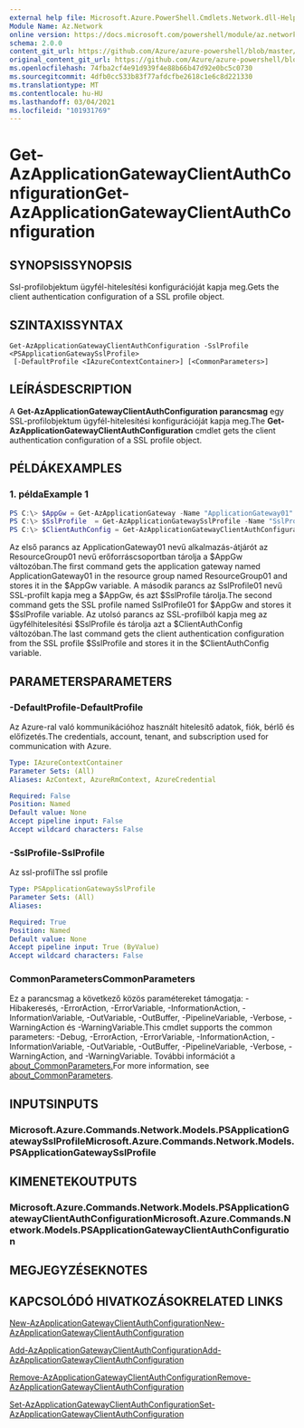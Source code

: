 ```yaml
---
external help file: Microsoft.Azure.PowerShell.Cmdlets.Network.dll-Help.xml
Module Name: Az.Network
online version: https://docs.microsoft.com/powershell/module/az.network/get-azapplicationgatewayclientauthconfiguration
schema: 2.0.0
content_git_url: https://github.com/Azure/azure-powershell/blob/master/src/Network/Network/help/Get-AzApplicationGatewayClientAuthConfiguration.md
original_content_git_url: https://github.com/Azure/azure-powershell/blob/master/src/Network/Network/help/Get-AzApplicationGatewayClientAuthConfiguration.md
ms.openlocfilehash: 74fba2cf4e91d939f4e88b66b47d92e0bc5c0730
ms.sourcegitcommit: 4dfb0cc533b83f77afdcfbe2618c1e6c8d221330
ms.translationtype: MT
ms.contentlocale: hu-HU
ms.lasthandoff: 03/04/2021
ms.locfileid: "101931769"
---
```

# <span data-ttu-id="23838-101">Get-AzApplicationGatewayClientAuthConfiguration</span><span class="sxs-lookup"><span data-stu-id="23838-101">Get-AzApplicationGatewayClientAuthConfiguration</span></span>

## <span data-ttu-id="23838-102">SYNOPSIS</span><span class="sxs-lookup"><span data-stu-id="23838-102">SYNOPSIS</span></span>
<span data-ttu-id="23838-103">Ssl-profilobjektum ügyfél-hitelesítési konfigurációját kapja meg.</span><span class="sxs-lookup"><span data-stu-id="23838-103">Gets the client authentication configuration of a SSL profile object.</span></span>

## <span data-ttu-id="23838-104">SZINTAXIS</span><span class="sxs-lookup"><span data-stu-id="23838-104">SYNTAX</span></span>

```
Get-AzApplicationGatewayClientAuthConfiguration -SslProfile <PSApplicationGatewaySslProfile>
 [-DefaultProfile <IAzureContextContainer>] [<CommonParameters>]
```

## <span data-ttu-id="23838-105">LEÍRÁS</span><span class="sxs-lookup"><span data-stu-id="23838-105">DESCRIPTION</span></span>
<span data-ttu-id="23838-106">A **Get-AzApplicationGatewayClientAuthConfiguration parancsmag** egy SSL-profilobjektum ügyfél-hitelesítési konfigurációját kapja meg.</span><span class="sxs-lookup"><span data-stu-id="23838-106">The **Get-AzApplicationGatewayClientAuthConfiguration** cmdlet gets the client authentication configuration of a SSL profile object.</span></span>

## <span data-ttu-id="23838-107">PÉLDÁK</span><span class="sxs-lookup"><span data-stu-id="23838-107">EXAMPLES</span></span>

### <span data-ttu-id="23838-108">1. példa</span><span class="sxs-lookup"><span data-stu-id="23838-108">Example 1</span></span>
```powershell
PS C:\> $AppGw = Get-AzApplicationGateway -Name "ApplicationGateway01" -ResourceGroupName "ResourceGroup01"
PS C:\> $SslProfile  = Get-AzApplicationGatewaySslProfile -Name "SslProfile01" -ApplicationGateway $AppGw
PS C:\> $ClientAuthConfig = Get-AzApplicationGatewayClientAuthConfiguration -SslProfile $SslProfile
```

<span data-ttu-id="23838-109">Az első parancs az ApplicationGateway01 nevű alkalmazás-átjárót az ResourceGroup01 nevű erőforráscsoportban tárolja a $AppGw változóban.</span><span class="sxs-lookup"><span data-stu-id="23838-109">The first command gets the application gateway named ApplicationGateway01 in the resource group named ResourceGroup01 and stores it in the $AppGw variable.</span></span> <span data-ttu-id="23838-110">A második parancs az SslProfile01 nevű SSL-profilt kapja meg a $AppGw, és azt $SslProfile tárolja.</span><span class="sxs-lookup"><span data-stu-id="23838-110">The second command gets the SSL profile named SslProfile01 for $AppGw and stores it $SslProfile variable.</span></span> <span data-ttu-id="23838-111">Az utolsó parancs az SSL-profilból kapja meg az ügyfélhitelesítési $SslProfile és tárolja azt a $ClientAuthConfig változóban.</span><span class="sxs-lookup"><span data-stu-id="23838-111">The last command gets the client authentication configuration from the SSL profile $SslProfile and stores it in the $ClientAuthConfig variable.</span></span>

## <span data-ttu-id="23838-112">PARAMETERS</span><span class="sxs-lookup"><span data-stu-id="23838-112">PARAMETERS</span></span>

### <span data-ttu-id="23838-113">-DefaultProfile</span><span class="sxs-lookup"><span data-stu-id="23838-113">-DefaultProfile</span></span>
<span data-ttu-id="23838-114">Az Azure-ral való kommunikációhoz használt hitelesítő adatok, fiók, bérlő és előfizetés.</span><span class="sxs-lookup"><span data-stu-id="23838-114">The credentials, account, tenant, and subscription used for communication with Azure.</span></span>

```yaml
Type: IAzureContextContainer
Parameter Sets: (All)
Aliases: AzContext, AzureRmContext, AzureCredential

Required: False
Position: Named
Default value: None
Accept pipeline input: False
Accept wildcard characters: False
```

### <span data-ttu-id="23838-115">-SslProfile</span><span class="sxs-lookup"><span data-stu-id="23838-115">-SslProfile</span></span>
<span data-ttu-id="23838-116">Az ssl-profil</span><span class="sxs-lookup"><span data-stu-id="23838-116">The ssl profile</span></span>

```yaml
Type: PSApplicationGatewaySslProfile
Parameter Sets: (All)
Aliases:

Required: True
Position: Named
Default value: None
Accept pipeline input: True (ByValue)
Accept wildcard characters: False
```

### <span data-ttu-id="23838-117">CommonParameters</span><span class="sxs-lookup"><span data-stu-id="23838-117">CommonParameters</span></span>
<span data-ttu-id="23838-118">Ez a parancsmag a következő közös paramétereket támogatja: -Hibakeresés, -ErrorAction, -ErrorVariable, -InformationAction, -InformationVariable, -OutVariable, -OutBuffer, -PipelineVariable, -Verbose, -WarningAction és -WarningVariable.</span><span class="sxs-lookup"><span data-stu-id="23838-118">This cmdlet supports the common parameters: -Debug, -ErrorAction, -ErrorVariable, -InformationAction, -InformationVariable, -OutVariable, -OutBuffer, -PipelineVariable, -Verbose, -WarningAction, and -WarningVariable.</span></span> <span data-ttu-id="23838-119">További információt a [about_CommonParameters.](http://go.microsoft.com/fwlink/?LinkID=113216)</span><span class="sxs-lookup"><span data-stu-id="23838-119">For more information, see [about_CommonParameters](http://go.microsoft.com/fwlink/?LinkID=113216).</span></span>

## <span data-ttu-id="23838-120">INPUTS</span><span class="sxs-lookup"><span data-stu-id="23838-120">INPUTS</span></span>

### <span data-ttu-id="23838-121">Microsoft.Azure.Commands.Network.Models.PSApplicationGatewaySslProfile</span><span class="sxs-lookup"><span data-stu-id="23838-121">Microsoft.Azure.Commands.Network.Models.PSApplicationGatewaySslProfile</span></span>

## <span data-ttu-id="23838-122">KIMENETEK</span><span class="sxs-lookup"><span data-stu-id="23838-122">OUTPUTS</span></span>

### <span data-ttu-id="23838-123">Microsoft.Azure.Commands.Network.Models.PSApplicationGatewayClientAuthConfiguration</span><span class="sxs-lookup"><span data-stu-id="23838-123">Microsoft.Azure.Commands.Network.Models.PSApplicationGatewayClientAuthConfiguration</span></span>

## <span data-ttu-id="23838-124">MEGJEGYZÉSEK</span><span class="sxs-lookup"><span data-stu-id="23838-124">NOTES</span></span>

## <span data-ttu-id="23838-125">KAPCSOLÓDÓ HIVATKOZÁSOK</span><span class="sxs-lookup"><span data-stu-id="23838-125">RELATED LINKS</span></span>

[<span data-ttu-id="23838-126">New-AzApplicationGatewayClientAuthConfiguration</span><span class="sxs-lookup"><span data-stu-id="23838-126">New-AzApplicationGatewayClientAuthConfiguration</span></span>](./New-AzApplicationGatewayClientAuthConfiguration.md)

[<span data-ttu-id="23838-127">Add-AzApplicationGatewayClientAuthConfiguration</span><span class="sxs-lookup"><span data-stu-id="23838-127">Add-AzApplicationGatewayClientAuthConfiguration</span></span>](./Add-AzApplicationGatewayClientAuthConfiguration.md)

[<span data-ttu-id="23838-128">Remove-AzApplicationGatewayClientAuthConfiguration</span><span class="sxs-lookup"><span data-stu-id="23838-128">Remove-AzApplicationGatewayClientAuthConfiguration</span></span>](./Remove-AzApplicationGatewayClientAuthConfiguration.md)

[<span data-ttu-id="23838-129">Set-AzApplicationGatewayClientAuthConfiguration</span><span class="sxs-lookup"><span data-stu-id="23838-129">Set-AzApplicationGatewayClientAuthConfiguration</span></span>](./Set-AzApplicationGatewayClientAuthConfiguration.md)